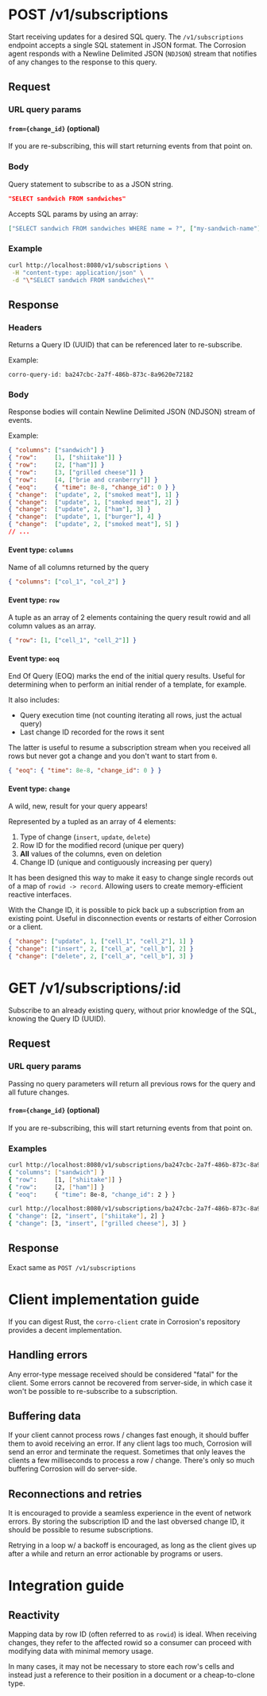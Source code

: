 # POST /v1/subscriptions

Start receiving updates for a desired SQL query. The `/v1/subscriptions` endpoint accepts a single SQL statement in JSON format.
The Corrosion agent responds with a Newline Delimited JSON (`NDJSON`) stream that notifies of any changes to the response to this query.

## Request

### URL query params

#### `from={change_id}` (optional)

If you are re-subscribing, this will start returning events from that point on.

### Body

Query statement to subscribe to as a JSON string.

```json
"SELECT sandwich FROM sandwiches"
```

Accepts SQL params by using an array:

```json
["SELECT sandwich FROM sandwiches WHERE name = ?", ["my-sandwich-name"]]
```

### Example

```bash
curl http://localhost:8080/v1/subscriptions \
 -H "content-type: application/json" \
 -d "\"SELECT sandwich FROM sandwiches\""
```

## Response

### Headers

Returns a Query ID (UUID) that can be referenced later to re-subscribe.

Example:

```
corro-query-id: ba247cbc-2a7f-486b-873c-8a9620e72182
```

### Body

Response bodies will contain Newline Delimited JSON (NDJSON) stream of events.

Example:

```json
{ "columns": ["sandwich"] }
{ "row":     [1, ["shiitake"]] }
{ "row":     [2, ["ham"]] }
{ "row":     [3, ["grilled cheese"]] }
{ "row":     [4, ["brie and cranberry"]] }
{ "eoq":     { "time": 8e-8, "change_id": 0 } }
{ "change":  ["update", 2, ["smoked meat"], 1] }
{ "change":  ["update", 1, ["smoked meat"], 2] }
{ "change":  ["update", 2, ["ham"], 3] }
{ "change":  ["update", 1, ["burger"], 4] }
{ "change":  ["update", 2, ["smoked meat"], 5] }
// ...
```

#### Event type: `columns`

Name of all columns returned by the query

```json
{ "columns": ["col_1", "col_2"] }
```

#### Event type: `row`

A tuple as an array of 2 elements containing the query result rowid and all column values as an array.

```json
{ "row": [1, ["cell_1", "cell_2"]] }
```

#### Event type: `eoq`

End Of Query (EOQ) marks the end of the initial query results. Useful for determining when to perform an initial render of a template, for example.

It also includes:
- Query execution time (not counting iterating all rows, just the actual query)
- Last change ID recorded for the rows it sent

The latter is useful to resume a subscription stream when you received all rows but never got a change and you don't want to start from `0`.

```json
{ "eoq": { "time": 8e-8, "change_id": 0 } }
```

#### Event type: `change`

A wild, new, result for your query appears!

Represented by a tupled as an array of 4 elements:

1. Type of change (`insert`, `update`, `delete`)
2. Row ID for the modified record (unique per query)
3. **All** values of the columns, even on deletion
4. Change ID (unique and contiguously increasing per query)

It has been designed this way to make it easy to change single records out of a map of `rowid -> record`. Allowing users to create memory-efficient reactive interfaces.

With the Change ID, it is possible to pick back up a subscription from an existing point. Useful in disconnection events or restarts of either Corrosion or a client.

```json
{ "change": ["update", 1, ["cell_1", "cell_2"], 1] }
{ "change": ["insert", 2, ["cell_a", "cell_b"], 2] }
{ "change": ["delete", 2, ["cell_a", "cell_b"], 3] }
```

# GET /v1/subscriptions/:id

Subscribe to an already existing query, without prior knowledge of the SQL, knowing the Query ID (UUID).

## Request

### URL query params

Passing no query parameters will return all previous rows for the query and all future changes.

#### `from={change_id}` (optional)

If you are re-subscribing, this will start returning events from that point on.

### Examples

```bash
curl http://localhost:8080/v1/subscriptions/ba247cbc-2a7f-486b-873c-8a9620e72182
{ "columns": ["sandwich"] }
{ "row":     [1, ["shiitake"]] }
{ "row":     [2, ["ham"]] }
{ "eoq":     { "time": 8e-8, "change_id": 2 } }
```

```bash
curl http://localhost:8080/v1/subscriptions/ba247cbc-2a7f-486b-873c-8a9620e72182?from=1
{ "change": [2, "insert", ["shiitake"], 2] }
{ "change": [3, "insert", ["grilled cheese"], 3] }
```

## Response

Exact same as `POST /v1/subscriptions`

# Client implementation guide

If you can digest Rust, the `corro-client` crate in Corrosion's repository provides a decent implementation.

## Handling errors

Any error-type message received should be considered "fatal" for the client. Some errors cannot be recovered from server-side, in which case it won't be possible to re-subscribe to a subscription.

## Buffering data

If your client cannot process rows / changes fast enough, it should buffer them to avoid receiving an error. If any client lags too much, Corrosion will send an error and terminate the request. Sometimes that only leaves the clients a few milliseconds to process a row / change. There's only so much buffering Corrosion will do server-side.

## Reconnections and retries

It is encouraged to provide a seamless experience in the event of network errors. By storing the subscription ID and the last obversed change ID, it should be possible to resume subscriptions.

Retrying in a loop w/ a backoff is encouraged, as long as the client gives up after a while and return an error actionable by programs or users.

# Integration guide

## Reactivity

Mapping data by row ID (often referred to as `rowid`) is ideal. When receiving changes, they refer to the affected rowid so a consumer can proceed with modifying data with minimal memory usage.

In many cases, it may not be necessary to store each row's cells and instead just a reference to their position in a document or a cheap-to-clone type.